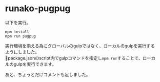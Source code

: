 # runako-pugpug
以下を実行。
```
npm install
npm run pugpug
```

実行環境を揃える為にグローバルのgulpではなく、ローカルのgulpを実行するようにしました。  
package.jsonのscript内でgulpコマンドを指定し`npm run`することで、ローカルのgulpを実行できます。

あと、ちょっとだけコメントも足しました。